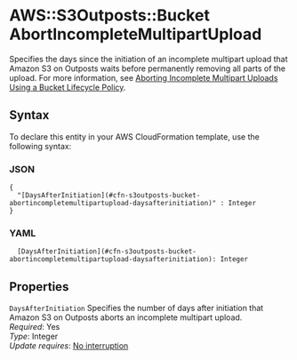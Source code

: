 # AWS::S3Outposts::Bucket AbortIncompleteMultipartUpload<a name="aws-properties-s3outposts-bucket-abortincompletemultipartupload"></a>

Specifies the days since the initiation of an incomplete multipart upload that Amazon S3 on Outposts waits before permanently removing all parts of the upload\. For more information, see [Aborting Incomplete Multipart Uploads Using a Bucket Lifecycle Policy](https://docs.aws.amazon.com/AmazonS3/latest/dev/mpuoverview.html#mpu-abort-incomplete-mpu-lifecycle-config)\.

## Syntax<a name="aws-properties-s3outposts-bucket-abortincompletemultipartupload-syntax"></a>

To declare this entity in your AWS CloudFormation template, use the following syntax:

### JSON<a name="aws-properties-s3outposts-bucket-abortincompletemultipartupload-syntax.json"></a>

```
{
  "[DaysAfterInitiation](#cfn-s3outposts-bucket-abortincompletemultipartupload-daysafterinitiation)" : Integer
}
```

### YAML<a name="aws-properties-s3outposts-bucket-abortincompletemultipartupload-syntax.yaml"></a>

```
  [DaysAfterInitiation](#cfn-s3outposts-bucket-abortincompletemultipartupload-daysafterinitiation): Integer
```

## Properties<a name="aws-properties-s3outposts-bucket-abortincompletemultipartupload-properties"></a>

`DaysAfterInitiation`  <a name="cfn-s3outposts-bucket-abortincompletemultipartupload-daysafterinitiation"></a>
Specifies the number of days after initiation that Amazon S3 on Outposts aborts an incomplete multipart upload\.  
*Required*: Yes  
*Type*: Integer  
*Update requires*: [No interruption](https://docs.aws.amazon.com/AWSCloudFormation/latest/UserGuide/using-cfn-updating-stacks-update-behaviors.html#update-no-interrupt)